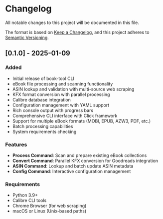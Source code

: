 # Changelog

All notable changes to this project will be documented in this file.

The format is based on [Keep a Changelog](https://keepachangelog.com/en/1.0.0/),
and this project adheres to [Semantic Versioning](https://semver.org/spec/v2.0.0.html).

## [0.1.0] - 2025-01-09

### Added
- Initial release of book-tool CLI
- eBook file processing and scanning functionality
- ASIN lookup and validation with multi-source web scraping
- KFX format conversion with parallel processing
- Calibre database integration
- Configuration management with YAML support
- Rich console output with progress bars
- Comprehensive CLI interface with Click framework
- Support for multiple eBook formats (MOBI, EPUB, AZW3, PDF, etc.)
- Batch processing capabilities
- System requirements checking

### Features
- **Process Command**: Scan and prepare existing eBook collections
- **Convert Command**: Parallel KFX conversion for Goodreads integration
- **ASIN Command**: Lookup and batch update ASIN metadata
- **Config Command**: Interactive configuration management

### Requirements
- Python 3.9+
- Calibre CLI tools
- Chrome Browser (for web scraping)
- macOS or Linux (Unix-based paths)
